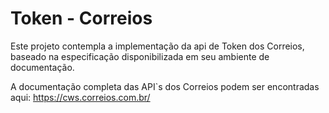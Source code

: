 # Token - Correios

Este projeto contempla a implementação da api de Token dos Correios, baseado na especificação disponibilizada em seu ambiente de documentação.

A documentação completa das API`s dos Correios podem ser encontradas aqui: https://cws.correios.com.br/
